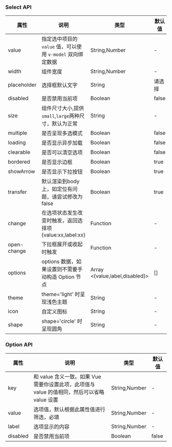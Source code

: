 ### Select API
| 属性        | 说明                                                       | 类型                           | 默认值 |
| ----------- | ---------------------------------------------------------- | ------------------------------ | ------ |
| value       | 指定选中项目的 `value` 值，可以使用 `v-model` 双向绑定数据 | String,Number                  | -      |
| width       | 组件宽度                                                   | String,Number                  | -      |
| placeholder | 选择框默认文字                                             | String                         | 请选择 |
| disabled    | 是否禁用当前项                                             | Boolean                        | false  |
| size        | 组件尺寸大小,提供`small`,`large`两种尺寸，默认为正常       | String                         | -      |
| multiple    | 是否呈现多选模式                                           | Boolean                        | false  |
| loading     | 是否显示异步加载                                           | Boolean                        | false  |
| clearable   | 是否可以清空选项                                           | Boolean                        | false  |
| bordered    | 是否显示边框                                               | Boolean                        | true   |
| showArrow   | 是否显示下拉按钮                                           | Boolean                        | true   |
| transfer    | 默认渲染到body 上，如定位有问题，请尝试修改为 false        | Boolean                        | true   |
| change      | 在选项状态发生改变时触发，返回选择项{value:xx,label:xx}    | Function                       | -      |
| open-change | 下拉框展开或收起时触发                                     | Function                       | -      |
| options     | options 数据，如果设置则不需要手动构造 Option 节点         | Array <{value,label,disabled}> | []     |
| theme       | theme='light' 时呈现浅色主题                               | String                         | -      |
| icon        | 自定义图标                                                 | String                         | -      |
| shape       | shape='circle' 时呈现圆角                                  | String                         | -      |

### Option API
| 属性     | 说明                                                                                         | 类型          | 默认值 |
| -------- | -------------------------------------------------------------------------------------------- | ------------- | ------ |
| key      | 和 value 含义一致。如果 Vue 需要你设置此项，此项值与 value 的值相同，然后可以省略 value 设置 | String,Number | -      |
| value    | 选项值，默认根据此属性值进行筛选，必填                                                       | String,Number | -      |
| label    | 选项显示的内容                                                                               | String,Number | -      |
| disabled | 是否禁用当前项                                                                               | Boolean       | false  |